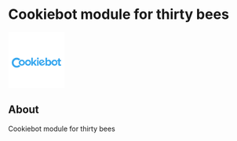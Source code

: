 # Cookiebot module for thirty bees
![Cookiebot](/logo.png)

## About

Cookiebot module for thirty bees
